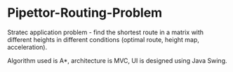 # Pipettor-Routing-Problem
Stratec application problem - find the shortest route in a matrix with different heights in different conditions (optimal route, height map, acceleration).

Algorithm used is A*, architecture is MVC, UI is designed using Java Swing.
